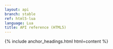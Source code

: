 ```yaml
---
layout: api
branch: stable
ref: html5-lua
language: Lua
title: API reference (HTML5)
---
```

{% include anchor_headings.html html=content %}